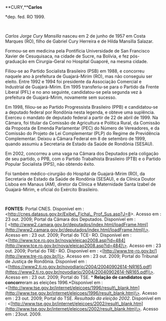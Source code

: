 **CURY,********Carlos******

\*dep. fed. RO 1999.

 

*Carlos Jorge Cury Mansilla* nasceu em 2 de junho de 1957 em Costa
Marques (RO), filho de Gabriel Cury Herreira e de Hilda Mansilla
Salazar.

Formou-se em medicina pela Pontifícia Universidade de San Francisco
Xavier de Cesuquisaca, na cidade de Sucre, na Bolívia, e fez
pós-graduação em Cirurgia-Geral no Hospital Guaporé, na mesma cidade.

Filiou-se ao Partido Socialista Brasileiro (PSB) em 1988, e concorreu
naquele ano à prefeitura de Guajará-Mirim (RO), mas não conseguiu ser
eleito. Entre 1992 e 1994 foi presidente da Associação Comercial e
Industrial de Guajará-Mirim. Em 1995 transferiu-se para o Partido da
Frente Liberal (PFL) e no ano seguinte, candidatou-se pela segunda vez à
prefeitura de Guajará-Mirim, novamente sem sucesso.

Em 1998, filiou-se ao Partido Progressista Brasileiro (PPB) e
candidatou-se a deputado federal por Rondônia nesta legenda, e obteve
uma suplência. Exerceu o mandato de deputado federal a partir de 22 de
abril de 1999. Na Câmara, foi titular da Comissão de Agricultura e
Política Rural, da Comissão da Proposta de Emenda Parlamentar (PEC) do
Número de Vereadores, e da Comissão do Projeto de Lei Complementar (PLP)
do Regime de Previdência Complementar. Deixou a Câmara Federal em 8 de
setembro de 1999, quando assumiu a Secretaria de Estado da Saúde de
Rondônia (SESAU).

Em 2002, concorreu a uma vaga na Câmara dos Deputados pela coligação de
seu partido, o PPB, com o Partido Trabalhista Brasileiro (PTB) e o
Partido Popular Socialista (PPS), não obtendo êxito.

Foi também médico-cirurgião do Hospital de Guajará-Mirim (RO), da
Secretaria de Estado da Saúde de Rondônia (SESAU), e da Clínica Doutor
Lisboa em Manaus (AM), diretor da Clínica e Maternidade Santa Izabel de
Guajará-Mirim, e oficial do Exército Brasileiro.

 

**FONTES**: Portal CNES. Disponível em :
\<[http://cnes.datasus.gov.br/Exibe\_Ficha\_
Prof\_Sus.asp?J=8](http://cnes.datasus.gov.br/Exibe_Ficha_%20Prof_Sus.asp?J=8)\>.
Acesso em : 23 out. 2009; Portal da Câmara dos Deputados. Disponível em
:
[ \<http://www2.camara.gov.br/deputados/index.html/loadFrame.html](http://www2.camara.gov.br/deputados/index.html/loadFrame.html)\>.
Acesso em : 23 out. 2009; Portal do TCE- RO. Disponível em :
\<[http://www.tce.ro.gov.br/nova/eleicao2008.asp?id=484](http://www.tce.ro.gov.br/nova/eleicao2008.asp?id=484)\>.
Acesso em : 23 out. 2009; Portal do TRE- RO. Disponível em :
\<[http://www.tre-ro.gov.br/](http://www.tre-ro.gov.br/)\>. Acesso em :
23 out. 2009; Portal do Tribunal de Justiça de Rondônia. Disponível em :
\<[https://www2.tj.ro.gov.br/novodiario/2004/20040902614-NR165.pdf](https://www2.tj.ro.gov.br/novodiario/2004/20040902614-NR165.pdf)\>.
Acesso em : 23 out. 2009; Portal do TSE. * **Relação de candidatos que
concorr**eram as eleições 1996.*Disponível em :
\<[http://www.tse.gov.br/internet/eleicoes/1996/result\_blank.htm](http://www.tse.gov.br/internet/eleicoes/1996/result_blank.htm)\>.
Acesso em : 23 out. 2009; Portal do TSE. *Resultado da eleição 2002*.
Disponível em :
\<[http://www.tse.gov.br/internet/eleicoes/2002/result\_blank.htm](http://www.tse.gov.br/internet/eleicoes/2002/result_blank.htm)\>.
Acesso em : 23out. 2009.  

 

 

 

 

 

 

 
